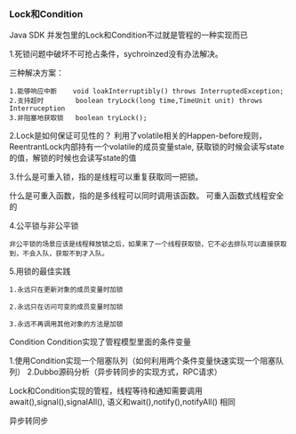 ### Lock和Condition

Java SDK 并发包里的Lock和Condition不过就是管程的一种实现而已

1.死锁问题中破坏不可抢占条件，sychroinzed没有办法解决。

三种解决方案：

    1.能够响应中断    void loakInterruptibly() throws InterruptedException;
    2.支持超时        boolean tryLock(long time,TimeUnit unit) throws Interruception
    3.非阻塞地获取锁   boolean tryLock();

2.Lock是如何保证可见性的？ 利用了volatile相关的Happen-before规则，ReentrantLock内部持有一个volatile的成员变量stale,
    获取锁的时候会读写state的值，解锁的时候也会读写state的值


3.什么是可重入锁，指的是线程可以重复获取同一把锁。

  什么是可重入函数，指的是多线程可以同时调用该函数。 可重入函数式线程安全的

4.公平锁与非公平锁

    非公平锁的场景应该是线程释放锁之后，如果来了一个线程获取锁，它不必去排队可以直接获取到，不会入队，获取不到才入队。


5.用锁的最佳实践

    1.永远只在更新对象的成员变量时加锁

    2.永远只在访问可变的成员变量时加锁

    3.永远不再调用其他对象的方法是加锁



Condition
    Condition实现了管程模型里面的条件变量

1.使用Condition实现一个阻塞队列（如何利用两个条件变量快速实现一个阻塞队列）
2.Dubbo源码分析（异步转同步的实现方式，RPC请求）

Lock和Condition实现的管程，线程等待和通知需要调用await(),signal(),signalAll(),
    语义和wait(),notify(),notifyAll() 相同


异步转同步


















